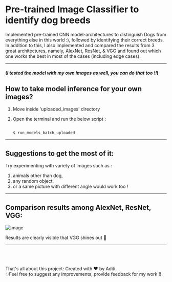 # Pre-trained Image Classifier to identify dog breeds
  Implemented pre-trained CNN model-architectures to distinguish Dogs from everything else in this world :), followed by identifying their correct breeds.<br/>
  In addition to this, I also implemented and compared the results from 3 great architectures, namely, AlexNet, ResNet, & VGG and found out which one works the best in most of the cases (including edge cases).
<br/>
<hr/>

#### (_I tested the model with my own images as well, you can do that too !!_)

## How to take model inference for your own images?
1. Move inside 'uploaded_images' directory
2. Open the terminal and run the below script :
   
   ```
   
   $ run_models_batch_uploaded
   
   ```
<hr/>

## Suggestions to get the most of it:
Try experimenting with variety of images such as :
1. animals other than dog,
2. any random object,
3. or a same picture with different angle would work too !
<hr/>

## Comparison results among AlexNet, ResNet, VGG:
![image](https://github.com/aditi-dsi/DogBreedClassifier/assets/123075271/293c2047-c4ad-49eb-94ac-e30b1c40268d)

Results are clearly visible that VGG shines out 🌟

<hr/>
<br/>
<br/>
<br/>
That's all about this project: Created with ❤️ by Aditi <br/>
✨Feel free to suggest any improvements, provide feedback for my work !!
